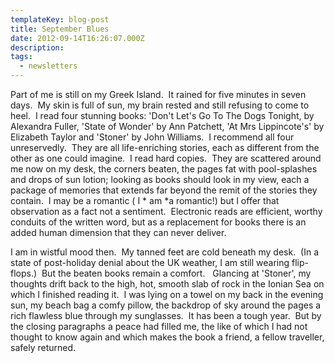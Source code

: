 ```yaml
---
templateKey: blog-post
title: September Blues
date: 2012-09-14T16:26:07.000Z
description:
tags:
  - newsletters
---
```


Part of me is still on my Greek Island.  It rained for five minutes in seven days.  My skin is full of sun, my brain rested and still refusing to come to heel.  I read four stunning books: 'Don't Let's Go To The Dogs Tonight, by Alexandra Fuller, 'State of Wonder' by Ann Patchett, 'At Mrs Lippincote's' by Elizabeth Taylor and 'Stoner' by John Williams.  I recommend all four unreservedly.  They are all life-enriching stories, each as different from the other as one could imagine.  I read hard copies.  They are scattered around me now on my desk, the corners beaten, the pages fat with pool-splashes and drops of sun lotion; looking as books should look in my view, each a package of memories that extends far beyond the remit of the stories they contain.  I may be a romantic ( I * am *a romantic!) but I offer that observation as a fact not a sentiment.  Electronic reads are efficient, worthy conduits of the written word, but as a replacement for books there is an added human dimension that they can never deliver.

I am in wistful mood then.  My tanned feet are cold beneath my desk.  (In a state of post-holiday denial about the UK weather, I am still wearing flip-flops.)  But the beaten books remain a comfort.   Glancing at 'Stoner', my thoughts drift back to the high, hot, smooth slab of rock in the Ionian Sea on which I finished reading it.  I was lying on a towel on my back in the evening sun, my beach bag a comfy pillow, the backdrop of sky around the pages a rich flawless blue through my sunglasses.  It has been a tough year.  But by the closing paragraphs a peace had filled me, the like of which I had not thought to know again and which makes the book a friend, a fellow traveller, safely returned.
